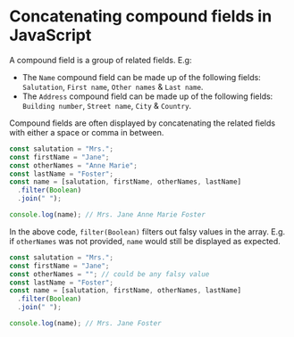 # Concatenating compound fields in JavaScript

A compound field is a group of related fields. E.g:

- The `Name` compound field can be made up of the following fields: `Salutation`, `First name`, `Other names` & `Last name`.
- The `Address` compound field can be made up of the following fields: `Building number`, `Street name`, `City` & `Country`.

Compound fields are often displayed by concatenating the related fields with either a space or comma in between.

```js
const salutation = "Mrs.";
const firstName = "Jane";
const otherNames = "Anne Marie";
const lastName = "Foster";
const name = [salutation, firstName, otherNames, lastName]
  .filter(Boolean)
  .join(" ");

console.log(name); // Mrs. Jane Anne Marie Foster
```

In the above code, `filter(Boolean)` filters out falsy values in the array. E.g. if `otherNames` was not provided, `name` would still be displayed as expected.

```js
const salutation = "Mrs.";
const firstName = "Jane";
const otherNames = ""; // could be any falsy value
const lastName = "Foster";
const name = [salutation, firstName, otherNames, lastName]
  .filter(Boolean)
  .join(" ");

console.log(name); // Mrs. Jane Foster
```
